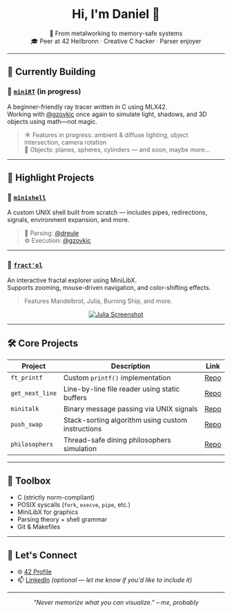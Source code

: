 <h1 align="center">Hi, I'm Daniel 👋</h1>
<p align="center">
  🧠 From metalworking to memory-safe systems<br>
  🎓 Peer at 42 Heilbronn · Creative C hacker · Parser enjoyer
</p>

---

## 🔧 Currently Building

### 🎯 [`miniRT`](https://github.com/dreule/miniRT) (in progress)
A beginner-friendly ray tracer written in C using MLX42.  
Working with [@gzovkic](https://github.com/gzovkic) once again to simulate light, shadows, and 3D objects using math—not magic.

> ☀️ Features in progress: ambient & diffuse lighting, object intersection, camera rotation  
> 🔁 Objects: planes, spheres, cylinders — and soon, maybe more...

---

## 🐚 Highlight Projects

### 🐚 [`minishell`](https://github.com/dreule/minishell)
A custom UNIX shell built from scratch — includes pipes, redirections, signals, environment expansion, and more.

> 👤 Parsing: [@dreule](https://github.com/dreule)  
> ⚙️ Execution: [@gzovkic](https://github.com/gzovkic)
---

### 🌌 [`fract'ol`](https://github.com/dreule/fract-ol)
An interactive fractal explorer using MiniLibX.  
Supports zooming, mouse-driven navigation, and color-shifting effects.

> Features Mandelbrot, Julia, Burning Ship, and more.

<p align="center">
  <a href="https://github.com/user-attachments/assets/5bce77b5-0194-4e1d-8e1f-3507b53d49f0" target="_blank">
    <img src="https://img.shields.io/badge/View-Julia_Screenshot-blue?style=for-the-badge" alt="Julia Screenshot"/>
  </a>
</p>

---

## 🛠️ Core Projects

| Project        | Description                                          | Link                                  |
|----------------|------------------------------------------------------|---------------------------------------|
| `ft_printf`    | Custom `printf()` implementation                     | [Repo](https://github.com/dreule/ft_printf) |
| `get_next_line`| Line-by-line file reader using static buffers        | [Repo](https://github.com/dreule/get_next_line) |
| `minitalk`     | Binary message passing via UNIX signals              | [Repo](https://github.com/dreule/minitalk) |
| `push_swap`    | Stack-sorting algorithm using custom instructions    | [Repo](https://github.com/dreule/push_swap) |
| `philosophers` | Thread-safe dining philosophers simulation           | [Repo](https://github.com/dreule/philosophers) |

---

## 🧰 Toolbox

- C (strictly norm-compliant)
- POSIX syscalls (`fork`, `execve`, `pipe`, etc.)
- MiniLibX for graphics
- Parsing theory + shell grammar
- Git & Makefiles

---

## 🤝 Let's Connect

- 🌐 [42 Profile](https://profile.intra.42.fr/users/dreule)
- 📫 [LinkedIn](https://www.linkedin.com/in/dreule/) *(optional — let me know if you'd like to include it)*

---

<p align="center">
  <em>"Never memorize what you can visualize." – me, probably</em>
</p>
